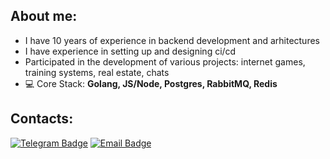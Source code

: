## About me:
- I have 10 years of experience in backend development and arhitectures
- I have experience in setting up and designing ci/cd
- Participated in the development of various projects: internet games, training systems, real estate, chats
- 💻 Core Stack: **Golang, JS/Node, Postgres, RabbitMQ, Redis**

## Contacts:

[![Telegram Badge](https://img.shields.io/badge/-Telegram-0088cc?style=flat-square&logo=Telegram&logoColor=white)](https://t.me/serovpavel)
[![Email Badge](https://img.shields.io/badge/-Email-0088cc?style=flat&logo=Gmail&logoColor=white&color=red)](mailto:serov-pa@yandex.ru)
